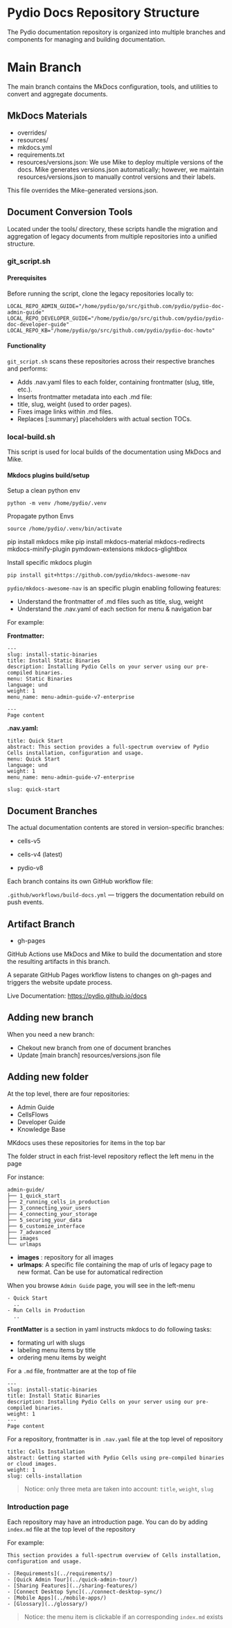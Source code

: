 # Pydio Docs Repository Structure
The Pydio documentation repository is organized into multiple branches and components for managing and building documentation.

# Main Branch
The main branch contains the MkDocs configuration, tools, and utilities to convert and aggregate documents.

## MkDocs Materials
* overrides/
* resources/
* mkdocs.yml
* requirements.txt
* resources/versions.json: We use Mike to deploy multiple versions of the docs.
Mike generates versions.json automatically; however, we maintain resources/versions.json to manually control versions and their labels.

This file overrides the Mike-generated versions.json.

## Document Conversion Tools
Located under the tools/ directory, these scripts handle the migration and aggregation of legacy documents from multiple repositories into a unified structure.

### git_script.sh

#### Prerequisites
Before running the script, clone the legacy repositories locally to:

```
LOCAL_REPO_ADMIN_GUIDE="/home/pydio/go/src/github.com/pydio/pydio-doc-admin-guide"
LOCAL_REPO_DEVELOPER_GUIDE="/home/pydio/go/src/github.com/pydio/pydio-doc-developer-guide"
LOCAL_REPO_KB="/home/pydio/go/src/github.com/pydio/pydio-doc-howto"
```

#### Functionality
`git_script.sh` scans these repositories across their respective branches and performs:

* Adds .nav.yaml files to each folder, containing frontmatter (slug, title, etc.).
* Inserts frontmatter metadata into each .md file:
* title, slug, weight (used to order pages).
* Fixes image links within .md files.
* Replaces [:summary] placeholders with actual section TOCs.


### local-build.sh
This script is used for local builds of the documentation using MkDocs and Mike.

#### Mkdocs plugins build/setup

Setup a clean python env

```
python -m venv /home/pydio/.venv
```

Propagate python Envs

```
source /home/pydio/.venv/bin/activate
```

pip install mkdocs mike
pip install mkdocs-material mkdocs-redirects mkdocs-minify-plugin pymdown-extensions mkdocs-glightbox

Install specific mkdocs plugin

```
pip install git+https://github.com/pydio/mkdocs-awesome-nav
```

`pydio/mkdocs-awesome-nav` is an specific plugin enabling following features:
- Understand the frontmatter of .md files such as title, slug, weight
- Understand the .nav.yaml of each section for menu & navigation bar

For example:

**Frontmatter:**

```
---
slug: install-static-binaries
title: Install Static Binaries
description: Installing Pydio Cells on your server using our pre-compiled binaries.
menu: Static Binaries
language: und
weight: 1
menu_name: menu-admin-guide-v7-enterprise

---
Page content

```

**.nav.yaml:**

```
title: Quick Start
abstract: This section provides a full-spectrum overview of Pydio Cells installation, configuration and usage.
menu: Quick Start
language: und
weight: 1
menu_name: menu-admin-guide-v7-enterprise

slug: quick-start
```

## Document Branches
The actual documentation contents are stored in version-specific branches:

* cells-v5

* cells-v4 (latest)

* pydio-v8

Each branch contains its own GitHub workflow file:

`.github/workflows/build-docs.yml` — triggers the documentation rebuild on push events.


## Artifact Branch

* gh-pages

GitHub Actions use MkDocs and Mike to build the documentation and store the resulting artifacts in this branch.

A separate GitHub Pages workflow listens to changes on gh-pages and triggers the website update process.

Live Documentation: https://pydio.github.io/docs

## Adding new branch

When you need a new branch:
* Chekout new branch from one of document branches
* Update [main branch] resources/versions.json file

## Adding new folder

At the top level, there are four repositories:
- Admin Guide
- CellsFlows
- Developer Guide
- Knowledge Base

MKdocs uses these repositories for items in the top bar

The folder struct in each frist-level repository reflect the left menu in the page

For instance:

```
admin-guide/
├── 1_quick_start
├── 2_running_cells_in_production
├── 3_connecting_your_users
├── 4_connecting_your_storage
├── 5_securing_your_data
├── 6_customize_interface
├── 7_advanced
├── images
└── urlmaps
```

* **images** : repository for all images
* **urlmaps**: A specific file containing the map of urls of legacy page to new format. Can be use for automatical redirection

When you browse `Admin Guide` page, you will see in the left-menu

```
- Quick Start
  ..
- Run Cells in Production
  ..
```

**FrontMatter** is a section in yaml instructs mkdocs to do following tasks:
- formating url with slugs
- labeling menu items by title
- ordering menu items by weight

For a `.md` file, frontmatter are at the top of file


```
---
slug: install-static-binaries
title: Install Static Binaries
description: Installing Pydio Cells on your server using our pre-compiled binaries.
weight: 1
---
Page content
```

For a repository, frontmatter is in `.nav.yaml` file at the top level of repository

```
title: Cells Installation
abstract: Getting started with Pydio Cells using pre-compiled binaries or cloud images.
weight: 1
slug: cells-installation
```

> Notice: only three meta are taken into account: `title`, `weight`, `slug`

### Introduction page
Each repository may have an introduction page. You can do by adding `index.md` file at the top level of the repository

For example:

```
This section provides a full-spectrum overview of Cells installation, configuration and usage.

- [Requirements](../requirements/)
- [Quick Admin Tour](../quick-admin-tour/)
- [Sharing Features](../sharing-features/)
- [Connect Desktop Sync](../connect-desktop-sync/)
- [Mobile Apps](../mobile-apps/)
- [Glossary](../glossary/)

```

> Notice: the menu item is clickable if an corresponding `index.md` exists